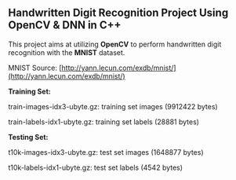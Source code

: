 ## Handwritten Digit Recognition Project Using OpenCV & DNN in C++
This project aims at utilizing **OpenCV** to perform handwritten digit recognition with the **MNIST** dataset.

MNIST Source: [http://yann.lecun.com/exdb/mnist/](http://yann.lecun.com/exdb/mnist/)

**Training Set:**

train-images-idx3-ubyte.gz: training set images (9912422 bytes)

train-labels-idx1-ubyte.gz: training set labels (28881 bytes)

**Testing Set:**

t10k-images-idx3-ubyte.gz: test set images (1648877 bytes)

t10k-labels-idx1-ubyte.gz: test set labels (4542 bytes)
